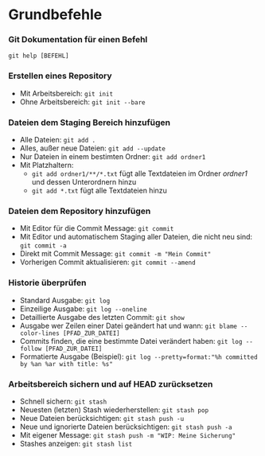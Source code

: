 # Grundbefehle

### Git Dokumentation für einen Befehl
`git help [BEFEHL]`

### Erstellen eines Repository
* Mit Arbeitsbereich: `git init`
* Ohne Arbeitsbereich: `git init --bare`

### Dateien dem Staging Bereich hinzufügen
* Alle Dateien: `git add .`
* Alles, außer neue Dateien: `git add --update`
* Nur Dateien in einem bestimten Ordner: `git add ordner1`
* Mit Platzhaltern: 
  * `git add ordner1/**/*.txt` fügt alle Textdateien im Ordner _ordner1_ und dessen Unterordnern hinzu
  * `git add *.txt` fügt alle Textdateien hinzu

### Dateien dem Repository hinzufügen
* Mit Editor für die Commit Message: `git commit`
* Mit Editor und automatischem Staging aller Dateien, die nicht neu sind: `git commit -a`
* Direkt mit Commit Message: `git commit -m "Mein Commit"`
* Vorherigen Commit aktualisieren: `git commit --amend`

### Historie überprüfen
* Standard Ausgabe: `git log`
* Einzeilige Ausgabe: `git log --oneline`
* Detaillierte Ausgabe des letzten Commit: `git show`
* Ausgabe wer Zeilen einer Datei geändert hat und wann: `git blame --color-lines [PFAD_ZUR_DATEI]`
* Commits finden, die eine bestimmte Datei verändert haben: `git log --follow [PFAD_ZUR_DATEI]`
* Formatierte Ausgabe (Beispiel): `git log --pretty=format:"%h committed by %an %ar with title: %s"`

### Arbeitsbereich sichern und auf HEAD zurücksetzen
* Schnell sichern: `git stash`
* Neuesten (letzten) Stash wiederherstellen: `git stash pop`
* Neue Dateien berücksichtigen: `git stash push -u`
* Neue und ignorierte Dateien berücksichtigen: `git stash push -a`
* Mit eigener Message: `git stash push -m "WIP: Meine Sicherung"`
* Stashes anzeigen: `git stash list`

